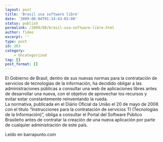 ```yaml
---
layout: post
title: 'Brasil usa software libre'
date: '2009-08-04T01:34:43-03:00'
status: publish
permalink: /2009/08/brasil-usa-software-libre.html
author: fideo
excerpt: ''
type: post
id: 263
category:
    - Uncategorized
tag: []
post_format: []
---
```

El Gobierno de Brasil, dentro de sus nuevas normas para la contratación de servicios de tecnologías de la información, ha decidido obligar a las administraciones públicas a consultar una web de aplicaciones libres antes de desarrollar una nueva, con el objetivo de aprovechar los recursos y evitar estar constantemente reinventando la rueda.  
La normativa, publicada en el Diário Oficial da União el 20 de mayo de 2008 con el título “Instrucciones para la contratación de servicios TI (Tecnologías de la Información)”, obliga a consultar el Portal del Software Público Brasileño antes de contratar la creación de una nueva aplicación por parte de cualquier administración de este país.

Leído en barrapunto.com
